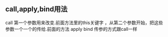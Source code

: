 ## call,apply,bind用法
call 第一个参数用来改变.前面方法里的this关键字 ，从第二个参数开始，把这些参数一个一个的传给.前面的方法
apply
bind 传参的方式跟call一样